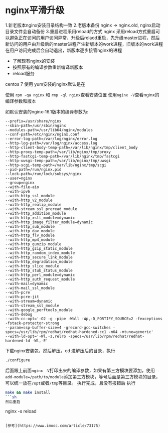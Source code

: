 # nginx平滑升级

1.新老版本nginx安装目录结构一致
2.老版本备份  nginx -> nginx.old, nginx启动目录文件会自动备份
3.重启进程采用reload的方式
nginx 采用reload方式重启可以避免正在访问的用户访问异常，升级后relaod重启，先升级master进程，然后新访问的用户由升级后的master进程产生新版本的work进程，旧版本的work进程在用户访问完成后会自动退出，新版本逐步接管nginx的进程

- 了解现有nginx的安装
- 按照原有的编译参数重新编译新版本
- reload服务

centos 7 使用 yum安装的nginx默认是在

使用 `rpm -qa nginx` 和 `rmp -ql nginx`查看安装位置
使用`nginx -V`查看nginx的编译参数和版本

如默认安装的nginx-16.1版本的编译参数为:
```
--prefix=/usr/share/nginx
--sbin-path=/usr/sbin/nginx
--modules-path=/usr/lib64/nginx/modules
--conf-path=/etc/nginx/nginx.conf
--error-log-path=/var/log/nginx/error.log
--http-log-path=/var/log/nginx/access.log
--http-client-body-temp-path=/var/lib/nginx/tmp/client_body
--http-proxy-temp-path=/var/lib/nginx/tmp/proxy
--http-fastcgi-temp-path=/var/lib/nginx/tmp/fastcgi
--http-uwsgi-temp-path=/var/lib/nginx/tmp/uwsgi
--http-scgi-temp-path=/var/lib/nginx/tmp/scgi
--pid-path=/run/nginx.pid
--lock-path=/run/lock/subsys/nginx
--user=nginx
--group=nginx
--with-file-aio
--with-ipv6
--with-http_ssl_module
--with-http_v2_module
--with-http_realip_module
--with-stream_ssl_preread_module
--with-http_addition_module
--with-http_xslt_module=dynamic
--with-http_image_filter_module=dynamic
--with-http_sub_module
--with-http_dav_module
--with-http_flv_module
--with-http_mp4_module
--with-http_gunzip_module
--with-http_gzip_static_module
--with-http_random_index_module
--with-http_secure_link_module
--with-http_degradation_module
--with-http_slice_module
--with-http_stub_status_module
--with-http_perl_module=dynamic
--with-http_auth_request_module
--with-mail=dynamic
--with-mail_ssl_module
--with-pcre
--with-pcre-jit
--with-stream=dynamic
--with-stream_ssl_module
--with-google_perftools_module
--with-debug
--with-cc-opt='-O2 -g -pipe -Wall -Wp,-D_FORTIFY_SOURCE=2 -fexceptions -fstack-protector-strong
--param=ssp-buffer-size=4 -grecord-gcc-switches -specs=/usr/lib/rpm/redhat/redhat-hardened-cc1 -m64 -mtune=generic'
--with-ld-opt='-Wl,-z,relro -specs=/usr/lib/rpm/redhat/redhat-hardened-ld -Wl,-E'
```

下载nginx安装包，然后解压，cd 进解压后的目录，执行
```sh
./configure
```
后面跟上前面`nginx -V`打印出来的编译参数，如果有第三方模块要添加，使用`--add-module=/path/to/module`添加第三方模块，等号后面是第三方模块的目录，可以统一放在`/opt`或者`/tmp`等目录。
执行完成，且没有报错后
执行
```sh
make && make install
```sh
然后重启
```
nginx -s reload
```

[参考](https://www.imooc.com/article/73175)
